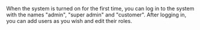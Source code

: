 When the system is turned on for the first time, you can log in to the system with the names "admin", "super admin" and "customer".
After logging in, you can add users as you wish and edit their roles.
